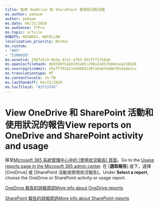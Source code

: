 ```yaml
---
title: 監視 OneDrive 和 SharePoint 使用狀況和活動
ms.author: pebaum
author: pebaum
ms.date: 04/21/2020
ms.audience: ITPro
ms.topic: article
ROBOTS: NOINDEX, NOFOLLOW
localization_priority: Normal
ms.custom:
- "865"
- "5300020"
ms.assetid: 2987a5c9-063a-4fa1-af03-951f7f1750a8
ms.openlocfilehash: 669599f5ab0195a05c290a2e857b60e1ea3165d8
ms.sourcegitcommit: 55eff703a17e500681d8fa6a87eb067019ade3cc
ms.translationtype: MT
ms.contentlocale: zh-TW
ms.lasthandoff: 04/22/2020
ms.locfileid: "43713745"
---
```

# <a name="view-reports-on-onedrive-and-sharepoint-activity-and-usage"></a><span data-ttu-id="e179e-102">View OneDrive 和 SharePoint 活動和使用狀況的報告</span><span class="sxs-lookup"><span data-stu-id="e179e-102">View reports on OneDrive and SharePoint activity and usage</span></span>

<span data-ttu-id="e179e-103">移至[Microsoft 365 系統管理中心中的 [使用狀況報告] 頁面](https://admin.microsoft.com/AdminPortal/Home)。</span><span class="sxs-lookup"><span data-stu-id="e179e-103">Go to the [Usage reports page in the Microsoft 365 admin center](https://admin.microsoft.com/AdminPortal/Home).</span></span> <span data-ttu-id="e179e-104">在 [**選取報告**] 底下，選擇 [OneDrive] 或 [SharePoint 活動或使用狀況報告]。</span><span class="sxs-lookup"><span data-stu-id="e179e-104">Under **Select a report**, choose the OneDrive or SharePoint activity or usage report.</span></span>
  
[<span data-ttu-id="e179e-105">OneDrive 報告的詳細資訊</span><span class="sxs-lookup"><span data-stu-id="e179e-105">More info about OneDrive reports</span></span>](https://go.microsoft.com/fwlink/?linkid=875239)
  
[<span data-ttu-id="e179e-106">SharePoint 報告的詳細資訊</span><span class="sxs-lookup"><span data-stu-id="e179e-106">More info about SharePoint reports</span></span>](https://go.microsoft.com/fwlink/?linkid=875240)
  